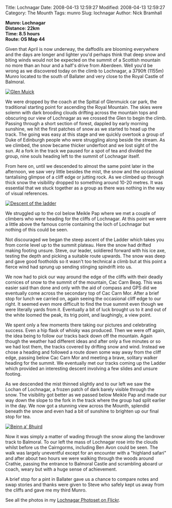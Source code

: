 Title: Lochnagar
Date: 2008-04-13 12:59:27
Modified: 2008-04-13 12:59:27
Category: The Mounth
Tags: munro
Slug: lochnagar
Author: Nick Bramhall

**Munro: Lochnagar  
Distance: 22km  
Time: 8.5 hours  
Route: OS Map 44**



Given that April is now underway, the daffodils are blooming everywhere and the days are longer and lighter you'd perhaps think that deep snow and biting winds would not be expected on the summit of a Scottish mountain no more than an hour and a half's drive from Aberdeen. Well you'd be wrong as we discovered today on the climb to Lochnagar, a 3790ft (1155m) Munro located to the south of Ballater and very close to the Royal Castle of Balmoral.

<!--more-->

[![Glen Muick](http://farm4.static.flickr.com/3257/2408953966_4a6d59aed4_b.jpg)](http://www.flickr.com/photos/53725815@N00/2408953966)



We were dropped by the coach at the Spittal of Glenmuick car park, the traditional starting point for ascending the Royal Mountain. The skies were solemn with dark brooding clouds drifting across the mountain tops and obscuring our view of Lochnagar as we crossed the Glen to begin the climb. Passing through a short section of forest, dappled by early morning sunshine, we hit the first patches of snow as we started to head up the track. The going was easy at this stage and we quickly overtook a group of Duke of Edinburgh people who were struggling along beside the stream. As we climbed, the snow became thicker underfoot and we lost sight of the sun. At a fork in the track we paused for a spot of tea and divided the group, nine souls heading left to the summit of Lochnagar itself.



From here on, until we descended to almost the same point later in the afternoon, we saw very little besides the mist, the snow and the occasional tantalising glimpse of a cliff edge or jutting rock. As we climbed up through thick snow the visibility dropped to something around 10-20 metres. It was essential that we stuck together as a group as there was nothing in the way of visual references.



[![Descent of the ladder](http://farm3.static.flickr.com/2331/2409202449_a3c2dc4fb0_b.jpg)](http://www.flickr.com/photos/53725815@N00/2409202449)



We struggled up to the col below Meikle Pap where we met a couple of climbers who were heading for the cliffs of Lochnagar. At this point we were a little above the famous corrie containing the loch of Lochnagar but nothing of this could be seen.



Not discouraged we began the steep ascent of the Ladder which takes you from corrie level up to the summit plateau. Here the snow had drifted making footing unsure. Steve, our leader, soldiered forward with his ice axe, testing the depth and picking a suitable route upwards. The snow was deep and gave good footholds so it wasn't too technical a climb but at this point a fierce wind had sprung up sending stinging spindrift into us.



We now had to pick our way around the edge of the cliffs with their deadly cornices of snow to the summit of the mountain, Cac Carn Beag. This was easier said than done and only with the aid of compass and GPS did we eventually come across the secondary top of Cac Carn Mor. After a brief stop for lunch we carried on, again seeing the occasional cliff edge to our right. It seemed even more difficult to find the true summit even though we were literally yards from it. Eventually a bit of luck brought us to it and out of the white loomed the peak, its trig point, and laughingly, a view point.



We spent only a few moments there taking our pictures and celebrating success. Even a hip flask of whisky was produced. Then we were off again, the idea being to follow our tracks back down off the mountain. Again though the weather had different ideas and after only a five minutes or so we had lost them, the tracks covered by drifting snow and wind. Instead we chose a heading and followed a route down some way away from the cliff edge, passing below Cac Carn Mor and meeting a brave, solitary walker heading for the summit. We eventually met our tracks coming up the Ladder which provided an interesting descent involving a few slides and unsure footing.



As we descended the mist thinned slightly and to our left we saw the Lochan of Lochnagar, a frozen patch of dark barely visible through the snow. The visibility got better as we passed below Meikle Pap and made our way down the slope to the fork in the track where the group had split earlier in the day. We now got a stunning view across the Mounth, splendid beneath the snow and even had a bit of sunshine to brighten up our final stop for tea.



[![Beinn a' Bhuird](http://static.flickr.com/2058/2410057640_c879ae72e9_b.jpg)](http://www.flickr.com/photos/53725815@N00/2410057640)



Now it was simply a matter of wading through the snow along the landrover track to Balmoral. To our left the mass of Lochnagar rose into the clouds whilst before us the Cairngorms, including Ben Avon could be seen. The walk was largely uneventful except for an encounter with a "highland safari" and after about two hours we were walking through the woods around Crathie, passing the entrance to Balmoral Castle and scrambling aboard ur coach, weary but with a huge sense of achievement.



A brief stop for a pint in Ballater gave us a chance to compare notes and swap stories and thanks were given to Steve who safely kept us away from the cliffs and gave me my third Munro.



See all the photos in my [Lochnagar Photoset on Flickr](http://www.flickr.com/photos/black_friction/sets/72157604502974664/).
